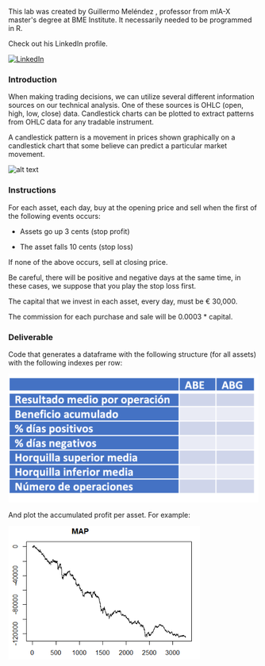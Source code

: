 This lab was created  by Guillermo Meléndez , professor from mIA-X master's degree at BME Institute. It necessarily needed to be programmed in R.

Check out his LinkedIn profile.

<a href="https://www.linkedin.com/in/dptoestrategia/" target="_blank"><img alt="LinkedIn" src="https://img.shields.io/badge/linkedin-%230077B5.svg?&style=for-the-badge&logo=linkedin&logoColor=white" /></a> 

### Introduction

When making trading decisions, we can utilize several different information sources on our technical analysis. One of these sources is OHLC (open, high, low, close) data. Candlestick charts can be plotted to extract patterns from OHLC data for any tradable instrument.

A candlestick pattern is a movement in prices shown graphically on a candlestick chart that some believe can predict a particular market movement.

![alt text](https://static.ffbbbdc6d3c353211fe2ba39c9f744cd.com/wp-content-learn/uploads/2020/11/22163923/Bearish-and-Bullish-Candlestick.jpg)

### Instructions


For each asset, each day, buy at the opening price and sell when the first of the following events occurs:

- Assets go up 3 cents (stop profit)

- The asset falls 10 cents (stop loss)

If none of the above occurs, sell at closing price.

Be careful, there will be positive and negative days at the same time, in these cases, we suppose that you play the stop loss first.

The capital that we invest in each asset, every day, must be € 30,000.

The commission for each purchase and sale will be 0.0003 * capital.

### Deliverable 

Code that generates a dataframe with the following structure (for all assets) with the following indexes per row:
                                
![My Image](output.png)

And plot the accumulated profit per asset. For example:

![My Image](MAP.png)






 

